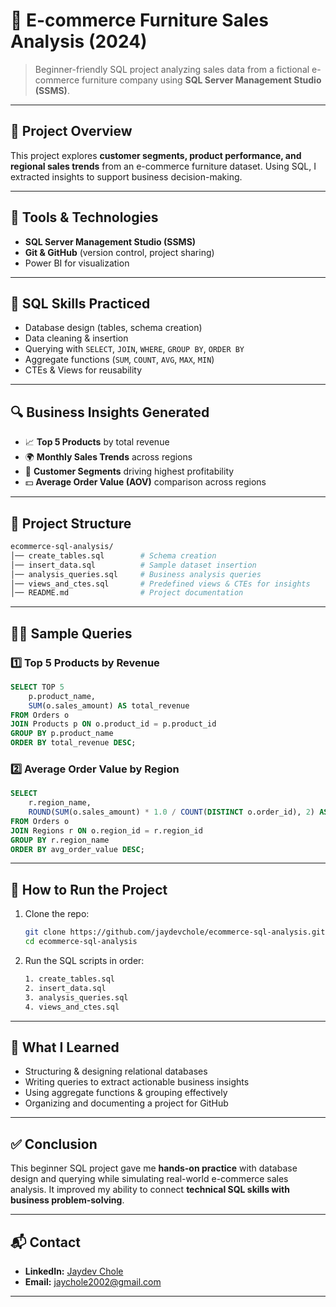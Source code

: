 # 🛒 E-commerce Furniture Sales Analysis (2024)

> Beginner-friendly SQL project analyzing sales data from a fictional e-commerce furniture company using **SQL Server Management Studio (SSMS)**.

---

## 📌 Project Overview

This project explores **customer segments, product performance, and regional sales trends** from an e-commerce furniture dataset. Using SQL, I extracted insights to support business decision-making.

---

## 🧰 Tools & Technologies

* **SQL Server Management Studio (SSMS)**
* **Git & GitHub** (version control, project sharing)
* Power BI for visualization

---

## 🧠 SQL Skills Practiced

* Database design (tables, schema creation)
* Data cleaning & insertion
* Querying with `SELECT`, `JOIN`, `WHERE`, `GROUP BY`, `ORDER BY`
* Aggregate functions (`SUM`, `COUNT`, `AVG`, `MAX`, `MIN`)
* CTEs & Views for reusability

---

## 🔍 Business Insights Generated

* 📈 **Top 5 Products** by total revenue
* 🌍 **Monthly Sales Trends** across regions
* 👥 **Customer Segments** driving highest profitability
* 💵 **Average Order Value (AOV)** comparison across regions

---

## 📂 Project Structure

```bash
ecommerce-sql-analysis/
│── create_tables.sql        # Schema creation  
│── insert_data.sql          # Sample dataset insertion  
│── analysis_queries.sql     # Business analysis queries  
│── views_and_ctes.sql       # Predefined views & CTEs for insights  
│── README.md                # Project documentation  
```

---

## 🧑‍💻 Sample Queries

### 1️⃣ Top 5 Products by Revenue

```sql
SELECT TOP 5 
    p.product_name, 
    SUM(o.sales_amount) AS total_revenue
FROM Orders o
JOIN Products p ON o.product_id = p.product_id
GROUP BY p.product_name
ORDER BY total_revenue DESC;
```

### 2️⃣ Average Order Value by Region

```sql
SELECT 
    r.region_name,
    ROUND(SUM(o.sales_amount) * 1.0 / COUNT(DISTINCT o.order_id), 2) AS avg_order_value
FROM Orders o
JOIN Regions r ON o.region_id = r.region_id
GROUP BY r.region_name
ORDER BY avg_order_value DESC;
```

---

## 🚀 How to Run the Project

1. Clone the repo:

   ```bash
   git clone https://github.com/jaydevchole/ecommerce-sql-analysis.git
   cd ecommerce-sql-analysis
   ```
2. Run the SQL scripts in order:

   ```bash
   1. create_tables.sql  
   2. insert_data.sql  
   3. analysis_queries.sql  
   4. views_and_ctes.sql  
   ```

---

## 📌 What I Learned

* Structuring & designing relational databases
* Writing queries to extract actionable business insights
* Using aggregate functions & grouping effectively
* Organizing and documenting a project for GitHub

---

## ✅ Conclusion

This beginner SQL project gave me **hands-on practice** with database design and querying while simulating real-world e-commerce sales analysis.
It improved my ability to connect **technical SQL skills with business problem-solving**.

---

## 📬 Contact

* **LinkedIn:** [Jaydev Chole](https://www.linkedin.com/in/jaydev-chole-b3313b327)
* **Email:** [jaychole2002@gmail.com](mailto:jaychole2002@gmail.com)

---

